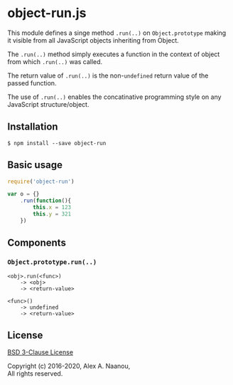 # object-run.js

This module defines a singe method `.run(..)` on `Object.prototype` making 
it visible from all JavaScript objects inheriting from Object.

The `.run(..)` method simply executes a function in the context of object 
from which `.run(..)` was called.

The return value of `.run(..)` is the non-`undefined` return value of the
passed function.

The use of `.run(..)` enables the concatinative programming style on any
JavaScript structure/object.


## Installation

```shell
$ npm install --save object-run
```

## Basic usage

```javascript
require('object-run')
```

```javascript
var o = {}
	.run(function(){
		this.x = 123
		this.y = 321
	})
```



## Components

### `Object.prototype.run(..)`

```
<obj>.run(<func>)
	-> <obj>
	-> <return-value>
```

```
<func>()
	-> undefined
	-> <return-value>
```


## License

[BSD 3-Clause License](./LICENSE)

Copyright (c) 2016-2020, Alex A. Naanou,  
All rights reserved.


<!-- vim:set ts=4 sw=4 spell : -->
